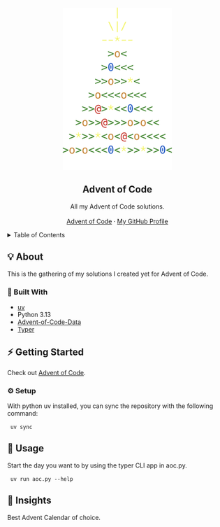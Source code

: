 
<br />
<div align="center">
  <a href="https://github.com/ValentinSiegert/AdventOfCode">
    <img src="https://raw.githubusercontent.com/ValentinSiegert/AdventOfCode/refs/heads/master/_logo/adventOfCode.png" alt="Advent of Code" height="371">
  </a>
  <h2>Advent of Code</h2>
  <p>
    All my Advent of Code solutions.
    <br />
    <br />
    <a href="https://adventofcode.com/" target="_blank">Advent of Code</a>
    ·
    <a href="https://github.com/ValentinSiegert">My GitHub Profile</a>
  </p>
</div>

<details>
<summary>Table of Contents</summary>

- [About](#-about)
  - [Built With](#-built-with)
- [Getting Started](#-getting-started)
  - [Local Setup](#-setup)
- [Usage](#-usage)
- [Insights](#-insights)

</details>


## 💡 About

This is the gathering of my solutions I created yet for Advent of Code.

### 🧱 Built With

- [uv](https://github.com/astral-sh/uv)
- Python 3.13
- [Advent-of-Code-Data](https://github.com/wimglenn/advent-of-code-data)
- [Typer](https://typer.tiangolo.com/)

## ⚡ Getting Started

Check out [Advent of Code][adventofcode].

### ⚙️ Setup

With python uv installed, you can sync the repository with the following command:
```shell
 uv sync
```

## 👟 Usage

Start the day you want to by using the typer CLI app in aoc.py.

```shell
 uv run aoc.py --help
```

## 👀 Insights

Best Advent Calendar of choice.

<!-- Identifiers, in alphabetical order -->
[adventofcode]: https://adventofcode.com/